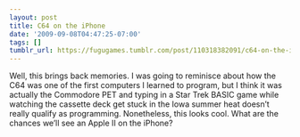 ```yaml
---
layout: post
title: C64 on the iPhone
date: '2009-09-08T04:47:25-07:00'
tags: []
tumblr_url: https://fugugames.tumblr.com/post/110318382091/c64-on-the-iphone
---
```

Well, this brings back memories. I was going to reminisce about how the C64 was one of the first computers I learned to program, but I think it was actually the Commodore PET and typing in a Star Trek BASIC game while watching the cassette deck get stuck in the Iowa summer heat doesn’t really qualify as programming. Nonetheless, this looks cool. What are the chances we’ll see an Apple II on the iPhone?


